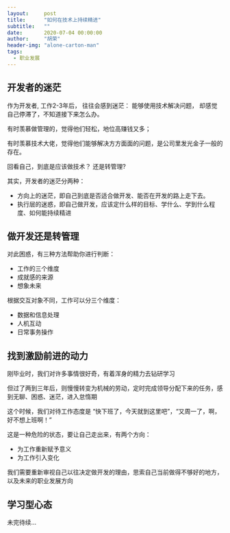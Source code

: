```yaml
---
layout:     post
title:      "如何在技术上持续精进"
subtitle:   ""
date:       2020-07-04 00:00:00
author:     "胡荣"
header-img: "alone-carton-man"
tags:
  - 职业发展
---
```


## 开发者的迷茫

作为开发者, 工作2-3年后， 往往会感到迷茫： 能够使用技术解决问题， 却感觉自己停滞了，不知道接下来怎么办。

有时羡慕做管理的，觉得他们轻松，地位高赚钱又多；

有时羡慕技术大佬，觉得他们能够解决方方面面的问题，是公司里发光金子一般的存在。

回看自己，到底是应该做技术？ 还是转管理?

其实，开发者的迷茫分两种：

- 方向上的迷茫，即自己到底是否适合做开发、能否在开发的路上走下去。
- 执行层的迷惑，即自己做开发，应该定什么样的目标、学什么、学到什么程度、如何能持续精进

## 做开发还是转管理

对此困惑，有三种方法帮助你进行判断：

- 工作的三个维度
- 成就感的来源
- 想象未来

根据交互对象不同，工作可以分三个维度：
- 数据和信息处理
- 人机互动
- 日常事务操作


## 找到激励前进的动力

刚毕业时，我们对许多事情很好奇，有着浑身的精力去钻研学习

但过了两到三年后，则慢慢转变为机械的劳动，定时完成领导分配下来的任务，感到无聊、困惑、迷茫，进入怠惰期

这个时候，我们对待工作态度是 “快下班了，今天就到这里吧”，“又周一了，啊，好不想上班啊！”

这是一种危险的状态，要让自己走出来，有两个方向：
- 为工作重新赋予意义
- 为工作引入变化

我们需要重新审视自己以往决定做开发的理由，思索自己当前做得不够好的地方，以及未来的职业发展方向

## 学习型心态

未完待续...